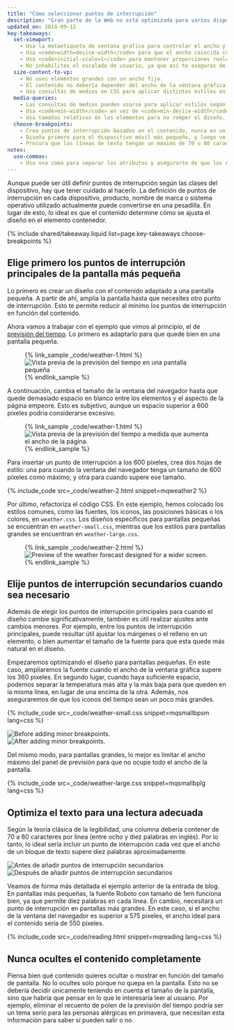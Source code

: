 ```yaml
---
title: "Cómo seleccionar puntos de interrupción"
description: "Gran parte de la Web no está optimizada para varios dispositivos. Adquiere los conocimientos básicos para que tu sitio funcione en móviles, en ordenadores o en cualquier dispositivo con pantalla."
updated_on: 2014-09-12
key-takeaways:
  set-viewport:
    - Usa la metaetiqueta de ventana gráfica para controlar el ancho y el escalado de la ventana gráfica del navegador.
    - Usa <code>width=device-width</code> para que el ancho coincida con el de la pantalla en píxeles independientes del dispositivo.
    - Usa <code>initial-scale=1</code> para mantener proporciones reales entre los píxeles CSS y los píxeles independientes del dispositivo.
    - No inhabilites el escalado de usuario, ya que así te aseguras de que tu página sea accesible.
  size-content-to-vp:
    - No uses elementos grandes con un ancho fijo.
    - El contenido no debería depender del ancho de la ventana gráfica para mostrarse correctamente.
    - Usa consultas de medios en CSS para aplicar distintos estilos en pantallas pequeñas y grandes.
  media-queries:
    - Las consultas de medios pueden usarse para aplicar estilos según las características del dispositivo.
    - Usa <code>min-width</code> en vez de <code>min-device-width</code> para obtener una mayor compatibilidad.
    - Usa tamaños relativos en los elementos para no romper el diseño.
  choose-breakpoints:
    - Crea puntos de interrupción basados en el contenido, nunca en un dispositivo, producto o marca en particular.
    - Diseña primero para el dispositivo móvil más pequeño, y luego ve adaptando el diseño a las pantallas más grandes.
    - Procura que las líneas de texto tengan un máximo de 70 u 80 caracteres.
notes:
  use-commas:
    - Usa una coma para separar los atributos y asegurarte de que los navegadores más antiguos puedan procesarlos.
---
```

<p class="intro">
  Aunque puede ser útil definir puntos de interrupción según las clases del dispositivo, hay que tener cuidado al hacerlo.  La definición de puntos de interrupción en cada dispositivo, producto, nombre de marca o sistema operativo utilizado actualmente puede convertirse en una pesadilla. En lugar de esto, lo ideal es que el contenido determine cómo se ajusta el diseño en el elemento contenedor.
</p>




{% include shared/takeaway.liquid list=page.key-takeaways.choose-breakpoints %}

## Elige primero los puntos de interrupción principales de la pantalla más pequeña

Lo primero es crear un diseño con el contenido adaptado a una pantalla pequeña. A partir de ahí, amplía la pantalla hasta que necesites otro punto de interrupción.  Esto te permite reducir al mínimo los puntos de interrupción en función del contenido.

Ahora vamos a trabajar con el ejemplo que vimos al principio, el de [previsión del tiempo]({{site.fundamentals}}/layouts/rwd-fundamentals/index.html).
Lo primero es adaptarlo para que quede bien en una pantalla pequeña.

<figure>
  {% link_sample _code/weather-1.html %}
    <img src="imgs/weather-1.png" class="center" srcset="imgs/weather-1.png 1x, imgs/weather-1-2x.png 2x" alt="Vista previa de la previsión del tiempo en una pantalla pequeña">
  {% endlink_sample %}
</figure>

A continuación, cambia el tamaño de la ventana del navegador hasta que quede demasiado espacio en blanco entre los elementos y el aspecto de la página empeore.  Esto es subjetivo, aunque un espacio superior a 600 píxeles podría considerarse excesivo.

<figure>
  {% link_sample _code/weather-1.html %}
    <img src="imgs/weather-2.png" class="center" srcset="imgs/weather-2.png 1x, imgs/weather-2-2x.png 2x" alt="Vista previa de la previsión del tiempo a medida que aumenta el ancho de la página.">
  {% endlink_sample %}
</figure>

Para insertar un punto de interrupción a los 600 píxeles, crea dos hojas de estilo: una para cuando la ventana del navegador tenga un tamaño de 600 píxeles como máximo, y otra para cuando supere ese tamaño.

{% include_code src=_code/weather-2.html snippet=mqweather2 %}

Por último, refactoriza el código CSS.  En este ejemplo, hemos colocado los estilos comunes, como las fuentes, los iconos, las posiciones básicas o los colores, en `weather.css`.  Los diseños específicos para pantallas pequeñas se encuentran en `weather-small.css`, mientras que los estilos para pantallas grandes se encuentran en `weather-large.css`.

<figure>
  {% link_sample _code/weather-2.html %}
    <img src="imgs/weather-3.png" class="center" srcset="imgs/weather-3.png 1x, imgs/weather-3-2x.png 2x" alt="Preview of the weather forecast designed for a wider screen.">
  {% endlink_sample %}
</figure>

## Elije puntos de interrupción secundarios cuando sea necesario

Además de elegir los puntos de interrupción principales para cuando el diseño cambie significativamente, también es útil realizar ajustes ante cambios menores.  Por ejemplo, entre los puntos de interrupción principales, puede resultar útil ajustar los márgenes o el relleno en un elemento, o bien aumentar el tamaño de la fuente para que esta quede más natural en el diseño.

Empezaremos optimizando el diseño para pantallas pequeñas.  En este caso, ampliaremos la fuente cuando el ancho de la ventana gráfica supere los 360 píxeles.  En segundo lugar, cuando haya suficiente espacio, podemos separar la temperatura más alta y la más baja para que queden en la misma línea, en lugar de una encima de la otra.  Además, nos aseguraremos de que los iconos del tiempo sean un poco más grandes.

{% include_code src=_code/weather-small.css snippet=mqsmallbpsm lang=css %}

<div class="mdl-grid">
  <div class="mdl-cell mdl-cell--6--col">
    <img src="imgs/weather-4-l.png" srcset="imgs/weather-4-l.png 1x, imgs/weather-4-l-2x.png 2x" alt="Before adding minor breakpoints.">
  </div>

  <div class="mdl-cell mdl-cell--6--col">
    <img src="imgs/weather-4-r.png" srcset="imgs/weather-4-r.png 1x, imgs/weather-4-r-2x.png 2x" alt="After adding minor breakpoints.">
  </div>
</div>

Del mismo modo, para pantallas grandes, lo mejor es limitar el ancho máximo del panel de previsión para que no ocupe todo el ancho de la pantalla.

{% include_code src=_code/weather-large.css snippet=mqsmallbplg lang=css %}

## Optimiza el texto para una lectura adecuada

Según la teoría clásica de la legibilidad, una columna debería contener de 70 a 80 caracteres por línea (entre ocho y diez palabras en inglés). Por lo tanto, lo ideal sería incluir un punto de interrupción cada vez que el ancho de un bloque de texto supere diez palabras aproximadamente.

<div class="mdl-grid">
  <div class="mdl-cell mdl-cell--6--col">
    <img src="imgs/reading-ph.png" srcset="imgs/reading-ph.png 1x, imgs/reading-ph-2x.png 2x" alt="Antes de añadir puntos de interrupción secundarios">
  </div>

  <div class="mdl-cell mdl-cell--6--col">
    <img src="imgs/reading-de.png" srcset="imgs/reading-de.png 1x, imgs/reading-de-2x.png 2x" alt="Después de añadir puntos de interrupción secundarios">
  </div>
</div>

Veamos de forma más detallada el ejemplo anterior de la entrada de blog.  En pantallas más pequeñas, la fuente Roboto con tamaño de 1em funciona bien, ya que permite diez palabras en cada línea. En cambio, necesitará un punto de interrupción en pantallas más grandes. En este caso, si el ancho de la ventana del navegador es superior a 575 píxeles, el ancho ideal para el contenido sería de 550 píxeles.

{% include_code src=_code/reading.html snippet=mqreading lang=css %}

## Nunca ocultes el contenido completamente

Piensa bien qué contenido quieres ocultar o mostrar en función del tamaño de pantalla.
No lo ocultes solo porque no quepa en la pantalla.  Esto no se debería decidir únicamente teniendo en cuenta el tamaño de la pantalla, sino que habría que pensar en lo que le interesaría leer al usuario.  Por ejemplo, eliminar el recuento de polen de la previsión del tiempo podría ser un tema serio para las personas alérgicas en primavera, que necesitan esta información para saber si pueden salir o no.




